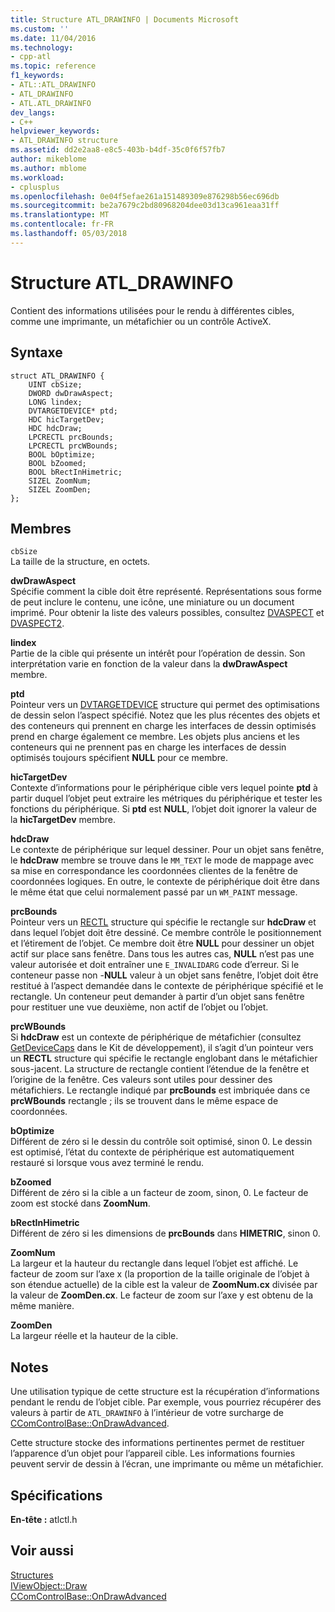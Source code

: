 ```yaml
---
title: Structure ATL_DRAWINFO | Documents Microsoft
ms.custom: ''
ms.date: 11/04/2016
ms.technology:
- cpp-atl
ms.topic: reference
f1_keywords:
- ATL::ATL_DRAWINFO
- ATL_DRAWINFO
- ATL.ATL_DRAWINFO
dev_langs:
- C++
helpviewer_keywords:
- ATL_DRAWINFO structure
ms.assetid: dd2e2aa8-e8c5-403b-b4df-35c0f6f57fb7
author: mikeblome
ms.author: mblome
ms.workload:
- cplusplus
ms.openlocfilehash: 0e04f5efae261a151489309e876298b56ec696db
ms.sourcegitcommit: be2a7679c2bd80968204dee03d13ca961eaa31ff
ms.translationtype: MT
ms.contentlocale: fr-FR
ms.lasthandoff: 05/03/2018
---
```

# <a name="atldrawinfo-structure"></a>Structure ATL_DRAWINFO
Contient des informations utilisées pour le rendu à différentes cibles, comme une imprimante, un métafichier ou un contrôle ActiveX.  
  
## <a name="syntax"></a>Syntaxe  
  
```
struct ATL_DRAWINFO {
    UINT cbSize;
    DWORD dwDrawAspect;
    LONG lindex;
    DVTARGETDEVICE* ptd;
    HDC hicTargetDev;
    HDC hdcDraw;
    LPCRECTL prcBounds;
    LPCRECTL prcWBounds;
    BOOL bOptimize;
    BOOL bZoomed;
    BOOL bRectInHimetric;
    SIZEL ZoomNum;
    SIZEL ZoomDen;
};
```  
  
## <a name="members"></a>Membres  
 `cbSize`  
 La taille de la structure, en octets.  
  
 **dwDrawAspect**  
 Spécifie comment la cible doit être représenté. Représentations sous forme de peut inclure le contenu, une icône, une miniature ou un document imprimé. Pour obtenir la liste des valeurs possibles, consultez [DVASPECT](http://msdn.microsoft.com/library/windows/desktop/ms690318) et [DVASPECT2](http://msdn.microsoft.com/library/windows/desktop/ms688644).  
  
 **lindex**  
 Partie de la cible qui présente un intérêt pour l’opération de dessin. Son interprétation varie en fonction de la valeur dans la **dwDrawAspect** membre.  
  
 **ptd**  
 Pointeur vers un [DVTARGETDEVICE](http://msdn.microsoft.com/library/windows/desktop/ms686613) structure qui permet des optimisations de dessin selon l’aspect spécifié. Notez que les plus récentes des objets et des conteneurs qui prennent en charge les interfaces de dessin optimisés prend en charge également ce membre. Les objets plus anciens et les conteneurs qui ne prennent pas en charge les interfaces de dessin optimisés toujours spécifient **NULL** pour ce membre.  
  
 **hicTargetDev**  
 Contexte d’informations pour le périphérique cible vers lequel pointe **ptd** à partir duquel l’objet peut extraire les métriques du périphérique et tester les fonctions du périphérique. Si **ptd** est **NULL**, l’objet doit ignorer la valeur de la **hicTargetDev** membre.  
  
 **hdcDraw**  
 Le contexte de périphérique sur lequel dessiner. Pour un objet sans fenêtre, le **hdcDraw** membre se trouve dans le `MM_TEXT` le mode de mappage avec sa mise en correspondance les coordonnées clientes de la fenêtre de coordonnées logiques. En outre, le contexte de périphérique doit être dans le même état que celui normalement passé par un `WM_PAINT` message.  
  
 **prcBounds**  
 Pointeur vers un [RECTL](http://msdn.microsoft.com/library/windows/desktop/dd162907) structure qui spécifie le rectangle sur **hdcDraw** et dans lequel l’objet doit être dessiné. Ce membre contrôle le positionnement et l’étirement de l’objet. Ce membre doit être **NULL** pour dessiner un objet actif sur place sans fenêtre. Dans tous les autres cas, **NULL** n’est pas une valeur autorisée et doit entraîner une `E_INVALIDARG` code d’erreur. Si le conteneur passe non -**NULL** valeur à un objet sans fenêtre, l’objet doit être restitué à l’aspect demandée dans le contexte de périphérique spécifié et le rectangle. Un conteneur peut demander à partir d’un objet sans fenêtre pour restituer une vue deuxième, non actif de l’objet ou l’objet.  
  
 **prcWBounds**  
 Si **hdcDraw** est un contexte de périphérique de métafichier (consultez [GetDeviceCaps](http://msdn.microsoft.com/library/windows/desktop/dd144877) dans le Kit de développement), il s’agit d’un pointeur vers un **RECTL** structure qui spécifie le rectangle englobant dans le métafichier sous-jacent. La structure de rectangle contient l’étendue de la fenêtre et l’origine de la fenêtre. Ces valeurs sont utiles pour dessiner des métafichiers. Le rectangle indiqué par **prcBounds** est imbriquée dans ce **prcWBounds** rectangle ; ils se trouvent dans le même espace de coordonnées.  
  
 **bOptimize**  
 Différent de zéro si le dessin du contrôle soit optimisé, sinon 0. Le dessin est optimisé, l’état du contexte de périphérique est automatiquement restauré si lorsque vous avez terminé le rendu.  
  
 **bZoomed**  
 Différent de zéro si la cible a un facteur de zoom, sinon, 0. Le facteur de zoom est stocké dans **ZoomNum**.  
  
 **bRectInHimetric**  
 Différent de zéro si les dimensions de **prcBounds** dans **HIMETRIC**, sinon 0.  
  
 **ZoomNum**  
 La largeur et la hauteur du rectangle dans lequel l’objet est affiché. Le facteur de zoom sur l’axe x (la proportion de la taille originale de l’objet à son étendue actuelle) de la cible est la valeur de **ZoomNum.cx** divisée par la valeur de **ZoomDen.cx**. Le facteur de zoom sur l’axe y est obtenu de la même manière.  
  
 **ZoomDen**  
 La largeur réelle et la hauteur de la cible.  
  
## <a name="remarks"></a>Notes  
 Une utilisation typique de cette structure est la récupération d’informations pendant le rendu de l’objet cible. Par exemple, vous pourriez récupérer des valeurs à partir de `ATL_DRAWINFO` à l’intérieur de votre surcharge de [CComControlBase::OnDrawAdvanced](ccomcontrolbase-class.md#ondrawadvanced).  
  
 Cette structure stocke des informations pertinentes permet de restituer l’apparence d’un objet pour l’appareil cible. Les informations fournies peuvent servir de dessin à l’écran, une imprimante ou même un métafichier.  
  
## <a name="requirements"></a>Spécifications  
 **En-tête :** atlctl.h  
  
## <a name="see-also"></a>Voir aussi  
 [Structures](../../atl/reference/atl-structures.md)   
 [IViewObject::Draw](http://msdn.microsoft.com/library/windows/desktop/ms688655)   
 [CComControlBase::OnDrawAdvanced](../../atl/reference/ccomcontrolbase-class.md#ondrawadvanced)





